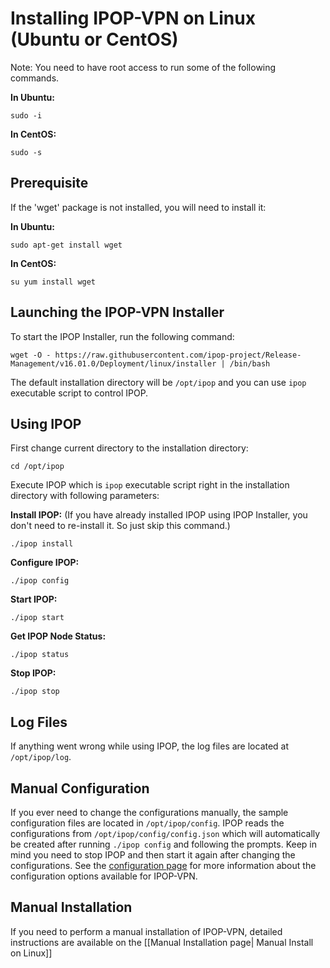 # Installing IPOP-VPN on Linux (Ubuntu or CentOS)

Note: You need to have root access to run some of the following commands.

**In Ubuntu:**

    sudo -i
 
**In CentOS:**

    sudo -s

## Prerequisite

If the 'wget' package is not installed, you will need to install it:

**In Ubuntu:**

    sudo apt-get install wget
 
**In CentOS:**

    su yum install wget

## Launching the IPOP-VPN Installer

To start the IPOP Installer, run the following command:

    wget -O - https://raw.githubusercontent.com/ipop-project/Release-Management/v16.01.0/Deployment/linux/installer | /bin/bash

The default installation directory will be `/opt/ipop` and you can use `ipop` executable script to control IPOP.

## Using IPOP

First change current directory to the installation directory:

    cd /opt/ipop

Execute IPOP which is `ipop` executable script right in the installation directory with following parameters:

**Install IPOP:** (If you have already installed IPOP using IPOP Installer, you don't need to re-install it. So just skip this command.)

    ./ipop install

**Configure IPOP:**

    ./ipop config

**Start IPOP:**

    ./ipop start

**Get IPOP Node Status:**

    ./ipop status

**Stop IPOP:**

    ./ipop stop

## Log Files

If anything went wrong while using IPOP, the log files are located at `/opt/ipop/log`.

## Manual Configuration

If you ever need to change the configurations manually, the sample configuration files are located in `/opt/ipop/config`. IPOP reads the configurations from `/opt/ipop/config/config.json` which will automatically be created after running `./ipop config` and following the prompts. Keep in mind you need to stop IPOP and then start it again after changing the configurations.
See the [configuration page](https://github.com/ipop-project/ipop-project.github.io/wiki/Controller-Configuration) for more information about the configuration options available for IPOP-VPN.

## Manual Installation
If you need to perform a manual installation of IPOP-VPN, detailed instructions are available on the [[Manual Installation page| Manual Install on Linux]]
